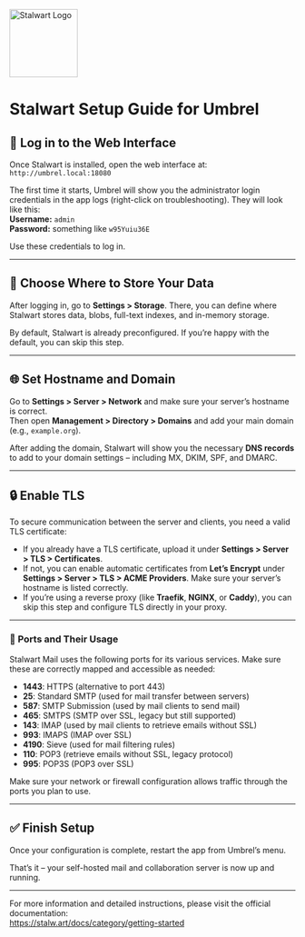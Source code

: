 <p align="left">
  <img src="https://github.com/user-attachments/assets/2c02c26d-0505-47dc-a290-67bce1bd42f4" alt="Stalwart Logo" width="120" />
</p>


# Stalwart Setup Guide for Umbrel

## 🔐 Log in to the Web Interface

Once Stalwart is installed, open the web interface at:  
`http://umbrel.local:18080`

The first time it starts, Umbrel will show you the administrator login credentials in the app logs (right-click on troubleshooting). They will look like this:  
**Username:** `admin`  
**Password:** something like `w95Yuiu36E`

Use these credentials to log in.

---

## 💾 Choose Where to Store Your Data

After logging in, go to **Settings > Storage**. There, you can define where Stalwart stores data, blobs, full-text indexes, and in-memory storage.

By default, Stalwart is already preconfigured. If you’re happy with the default, you can skip this step.

---

## 🌐 Set Hostname and Domain

Go to **Settings > Server > Network** and make sure your server’s hostname is correct.  
Then open **Management > Directory > Domains** and add your main domain (e.g., `example.org`).

After adding the domain, Stalwart will show you the necessary **DNS records** to add to your domain settings – including MX, DKIM, SPF, and DMARC.

---

## 🔒 Enable TLS

To secure communication between the server and clients, you need a valid TLS certificate:

- If you already have a TLS certificate, upload it under **Settings > Server > TLS > Certificates**.
- If not, you can enable automatic certificates from **Let’s Encrypt** under **Settings > Server > TLS > ACME Providers**. Make sure your server’s hostname is listed correctly.
- If you’re using a reverse proxy (like **Traefik**, **NGINX**, or **Caddy**), you can skip this step and configure TLS directly in your proxy.

---

### 📡 Ports and Their Usage

Stalwart Mail uses the following ports for its various services. Make sure these are correctly mapped and accessible as needed:

- **1443**: HTTPS (alternative to port 443)  
- **25**: Standard SMTP (used for mail transfer between servers)  
- **587**: SMTP Submission (used by mail clients to send mail)  
- **465**: SMTPS (SMTP over SSL, legacy but still supported)  
- **143**: IMAP (used by mail clients to retrieve emails without SSL)  
- **993**: IMAPS (IMAP over SSL)  
- **4190**: Sieve (used for mail filtering rules)  
- **110**: POP3 (retrieve emails without SSL, legacy protocol)  
- **995**: POP3S (POP3 over SSL)

Make sure your network or firewall configuration allows traffic through the ports you plan to use.

---

## ✅ Finish Setup

Once your configuration is complete, restart the app from Umbrel’s menu.

That’s it – your self-hosted mail and collaboration server is now up and running.

---

For more information and detailed instructions, please visit the official documentation:  
https://stalw.art/docs/category/getting-started
